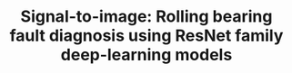 ---
title: "Signal-to-image: Rolling bearing fault diagnosis using ResNet family deep-learning models"
authors: [
  "Wu, Guoguo",
  "Ji, Xuerong",
  "Yang, Guolai",
  "Jia, Ye",
  "Cao, Chuanchuan"
]
year: 2023
journal: "Processes"
featured: false
volume: "11"
number: "5"
pages: "1527"
keywords: [
]
---